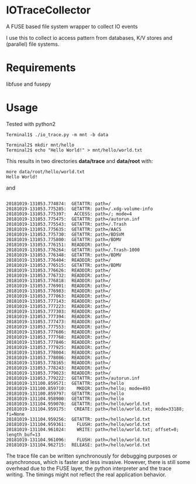 # IOTraceCollector
A FUSE based file system wrapper to collect IO events

I use this to collect io access pattern from databases, K/V stores and (parallel) file systems. 

# Requirements
libfuse and fusepy

# Usage 

Tested with python2

    Terminal1$ ./io_trace.py -m mnt -b data 

    Terminal2$ mkdir mnt/hello
    Terminal2$ echo "Hello World!" > mnt/hello/world.txt

This results in two directories **data/trace** and **data/root** with: 

    more data/root/hello/world.txt 
    Hello World!

and

```more data/trace/20181019-131053.trace 
    
20181019-131053.774874:  GETATTR: path=/
20181019-131053.775285:  GETATTR: path=/.xdg-volume-info
20181019-131053.775397:   ACCESS: path=/; mode=4
20181019-131053.775475:  GETATTR: path=/autorun.inf
20181019-131053.775543:  GETATTR: path=/.Trash
20181019-131053.775635:  GETATTR: path=/AACS
20181019-131053.775730:  GETATTR: path=/BDSVM
20181019-131053.775800:  GETATTR: path=/BDMV
20181019-131053.776151:  READDIR: path=/
20181019-131053.776264:  GETATTR: path=/.Trash-1000
20181019-131053.776348:  GETATTR: path=/BDMV
20181019-131053.776404:  READDIR: path=/
20181019-131053.776515:  GETATTR: path=/BDMV
20181019-131053.776626:  READDIR: path=/
20181019-131053.776732:  READDIR: path=/
20181019-131053.776818:  READDIR: path=/
20181019-131053.776901:  READDIR: path=/
20181019-131053.776983:  READDIR: path=/
20181019-131053.777063:  READDIR: path=/
20181019-131053.777143:  READDIR: path=/
20181019-131053.777223:  READDIR: path=/
20181019-131053.777303:  READDIR: path=/
20181019-131053.777394:  READDIR: path=/
20181019-131053.777473:  READDIR: path=/
20181019-131053.777553:  READDIR: path=/
20181019-131053.777686:  READDIR: path=/
20181019-131053.777768:  READDIR: path=/
20181019-131053.777846:  READDIR: path=/
20181019-131053.777925:  READDIR: path=/
20181019-131053.778004:  READDIR: path=/
20181019-131053.778086:  READDIR: path=/
20181019-131053.778165:  READDIR: path=/
20181019-131053.778243:  READDIR: path=/
20181019-131053.779023:  READDIR: path=/
20181019-131053.779222:  GETATTR: path=/autorun.inf
20181019-131100.859571:  GETATTR: path=/hello
20181019-131100.859710:    MKDIR: path=/hello; mode=493
20181019-131100.859797:  GETATTR: path=/hello
20181019-131104.958900:  GETATTR: path=/hello
20181019-131104.959070:  GETATTR: path=/hello/world.txt
20181019-131104.959175:   CREATE: path=/hello/world.txt; mode=33188; fi=None
20181019-131104.959256:  GETATTR: path=/hello/world.txt
20181019-131104.959361:    FLUSH: path=/hello/world.txt
20181019-131104.961024:    WRITE: path=/hello/world.txt; offset=0; length_buf=13
20181019-131104.961096:    FLUSH: path=/hello/world.txt
20181019-131104.962715:  RELEASE: path=/hello/world.txt
```

The trace file can be written synchronously for debugging purposes or asynchronous, which is faster and less invasive. However, there is still some overhead due to the FUSE layer, the python interpreter and the trace writing. The timings might not reflect the real application behavior.  
